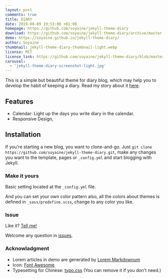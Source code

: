 ```yaml
---
layout: post
comments: true
title: DIARY
date: 2019-08-09 19:53:00 +01:00
homepage: https://github.com/soyaine/jekyll-theme-diary
download: https://github.com/soyaine/jekyll-theme-diary/archive/master.zip
demo: https://soyaine.github.io/jekyll-theme-diary/
author: Soyaine
thumbnail: jekyll-theme-diary-thumbnail-light.webp
license: MIT
license_link: https://github.com/soyaine/jekyll-theme-diary/blob/master/LICENSE
carousel:
  - 'jekyll-theme-diary-screenshot-light.jpg'
---
```


This is a simple but beautiful theme for diary blog, which may help you to develop the habit of keeping a diary.
Read my story about it [here](https://soyaine.github.io/jekyll-theme-diary/2019/08/05/about).

## Features

* Calendar: Light up the days you write diary in the calendar.
* Responsive Design,

## Installation

If you're starting a new blog, you want to clone-and-go. Just `git clone https://github.com/soyaine/jekyll-theme-diary.git`, make any changes you want to the template, pages or `_config.yml` and start blogging with Jekyll.

### Make it yours

Basic setting located at the `_config.yml` file.

And you can set your own color pattern also, all the colors about themes is defined in `_sass/predefine.scss`, change to any color you like.

### Issue

Like it? [Tell me!](mailto:soyaine1@gmail.com)

Welcome any question in [issues](https://github.com/soyaine/jekyll-theme-diary/issues/new).

### Acknowladgment

* Lorem articles in demo are generated by [Lorem Markdownum](https://jaspervdj.be/lorem-markdownum/)
* Icon: [Font Awesome](https://github.com/FortAwesome/Font-Awesome)
* Typesetting for Chinese: [typo.css](https://github.com/sofish/typo.css) (You can remove it if you don't need.)
